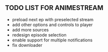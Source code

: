 ## TODO LIST FOR ANIMESTREAM

- preload next ep with preselected stream
- add other options and controls to player
- add more sources
- redesign episode selection
- enable support for multiple notifications
- fix downloader